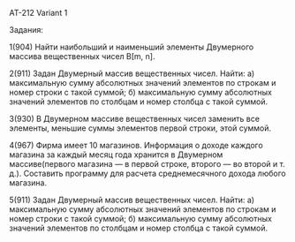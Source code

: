 AT-212
Variant 1

Задания:

1(904) Найти наибольший и наименьший элементы Двумерного массива вещественных чисел В[m, n].


2(911) Задан Двумерный массив вещественных чисел. Найти:
    а) максимальную сумму абсолютных значений элементов по строкам и номер строки с такой суммой;
    б) максимальную сумму абсолютных значений элементов по столбцам и номер столбца с такой суммой.


3(930) В Двумерном массиве вещественных чисел заменить все элементы, меньшие суммы элементов первой строки, этой суммой.


4(967) Фирма имеет 10 магазинов. Информация о доходе каждого магазина за каждый месяц года хранится в Двумерном массиве(первого магазина — в первой строке, второго — во второй и т. д.). Составить программу для расчета среднемесячного дохода любого магазина.


5(911) Задан Двумерный массив вещественных чисел. Найти:
    а) максимальную сумму абсолютных значений элементов по строкам и номер строки с такой суммой;
    б) максимальную сумму абсолютных значений элементов по столбцам и номер столбца с такой суммой.
